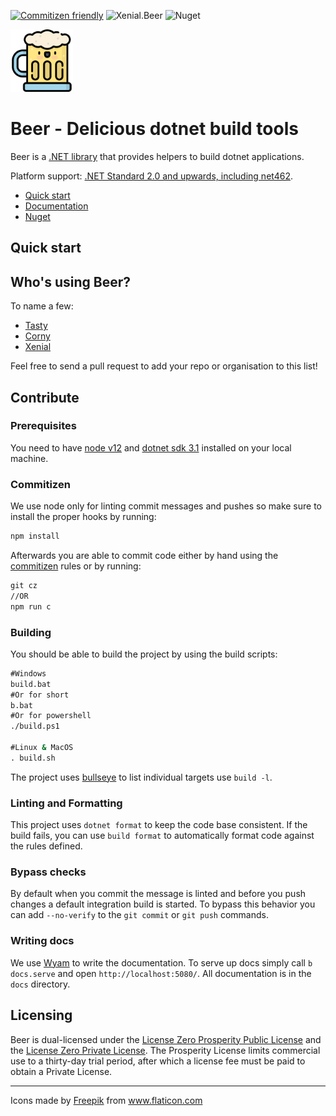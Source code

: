 ﻿
[![Commitizen friendly](https://img.shields.io/badge/commitizen-friendly-brightgreen.svg)](http://commitizen.github.io/cz-cli/) ![Xenial.Beer](https://github.com/xenial-io/Beer/workflows/Xenial.Beer/badge.svg) ![Nuget](https://img.shields.io/nuget/v/Xenial.Beer)

<img src="img/logo.svg" width="100px" />

# Beer - Delicious dotnet build tools

Beer is a [.NET library](https://www.nuget.org/packages/Xenial.Beer) that provides helpers to build dotnet applications.

Platform support: [.NET Standard 2.0 and upwards, including net462](https://docs.microsoft.com/en-us/dotnet/standard/net-standard).  

- [Quick start](#quick-start)
- [Documentation](https://Beer.xenial.io)
- [Nuget](https://www.nuget.org/packages/Xenial.Beer/)

## Quick start

## Who's using Beer?

To name a few:

- [Tasty](https://github.com/xenial-io/Tasty)
- [Corny](https://github.com/xenial-io/Corny)
- [Xenial](https://github.com/xenial-io/Xenial.Framework)

Feel free to send a pull request to add your repo or organisation to this list!

## Contribute

### Prerequisites

You need to have [node v12](https://nodejs.org/en/download/) and [dotnet sdk 3.1](https://dotnet.microsoft.com/download) installed on your local machine.

### Commitizen

We use node only for linting commit messages and pushes so make sure to install the proper hooks by running:

```cmd
npm install
```

Afterwards you are able to commit code either by hand using the [commitizen](https://www.npmjs.com/package/commitizen) rules or by running:

```cmd
git cz
//OR
npm run c
```  

### Building

You should be able to build the project by using the build scripts:

```cmd
#Windows
build.bat
#Or for short
b.bat
#Or for powershell
./build.ps1

#Linux & MacOS
. build.sh
```

The project uses [bullseye](https://github.com/adamralph/bullseye) to list individual targets use `build -l`.

### Linting and Formatting

This project uses `dotnet format` to keep the code base consistent. If the build fails, you can use `build format` to automatically format code against the rules defined.

### Bypass checks

By default when you commit the message is linted and before you push changes a default integration build is started. To bypass this behavior you can add `--no-verify` to the `git commit` or `git push` commands.

### Writing docs

We use [Wyam](https://wyam.io/) to write the documentation. To serve up docs simply call `b docs.serve` and open `http://localhost:5080/`. All documentation is in the `docs` directory.

## Licensing

Beer is dual-licensed under the [License Zero Prosperity Public License](https://licensezero.com/licenses/prosperity) and the [License Zero Private License](https://licensezero.com/licenses/private). The Prosperity License limits commercial use to a thirty-day trial period, after which a license fee must be paid to obtain a Private License.

---

<div>Icons made by <a href="https://www.flaticon.com/authors/freepik" title="Freepik">Freepik</a> from <a href="https://www.flaticon.com/" title="Flaticon">www.flaticon.com</a></div>
